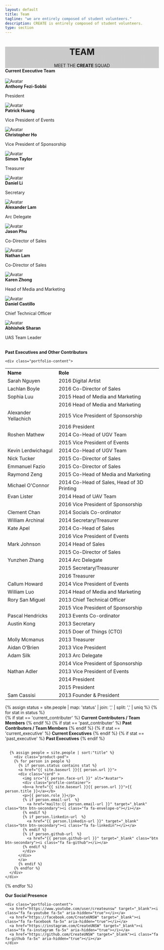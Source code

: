 ```yaml
---
layout: default
title: Team
tagline: "we are entirely composed of student volunteers."
description: CREATE is entirely composed of student volunteers.
type: section
---
```


<style type="text/css">
.team-cover {
  background-image: linear-gradient( rgba(0, 0, 0, 0.2), rgba(0, 0, 0, 0.2) ), url(https://scontent-syd2-1.xx.fbcdn.net/v/t1.0-9/14568197_657783307730461_165885174753342049_n.jpg?oh=2883a74caaea7d244e993f4e02abea9f&oe=593C5AB3);
  background-attachment: fixed;
}
  background-attachment: fixed;
</style>

<div class="jumbotron general-cover team-cover" >
  <div class="wrapper">
    <center>
      <h1><b>TEAM</b></h1>
      <span>MEET THE <b>CREATE</b> SQUAD</span>
    </center>
  </div>
</div>



<!--- Delete this block once all contributer files are done ---->
<div class="wrapper">
  <div class="manual-post" id="current_exec">
    <div class="manual manual-title">
      <i class="fa fa-user fa-lg" aria-hidden="true"></i>
      <strong>Current Executive Team</strong>
    </div><br>
    <div class="card">
      <img src="/images/Main/exec_anthony_fezi-sobbi.jpeg" alt="Avatar">
      <div class="profile-container">
        <b>Anthony Fezi-Sobbi</b>
        <p>President</p>
        <a href="mailto:a.feizi-sobbi@createunsw.com.au" target="_blank" class="btn btn-secondary btn-sm "><i class="fa fa-envelope-o"></i></a>
      </div>
    </div>
    <div class="card">
      <img src="/images/Main/exec_patrick_huang.jpg" alt="Avatar">
      <div class="profile-container">
        <b>Patrick Huang</b>
        <p>Vice President of Events</p>
        <a href="mailto:events@createunsw.com.au" target="_blank" class="btn btn-secondary btn-sm "><i class="fa fa-envelope-o"></i></a>
      </div>
    </div>
    <div class="card">
      <img src="/images/Main/exec_chris_ho.jpg" alt="Avatar">
      <div class="profile-container">
        <b>Christopher Ho</b>
        <p>Vice President of Sponsorship</p>
        <a href="mailto:sponsorship@createunsw.com.au" target="_blank" class="btn btn-secondary btn-sm "><i class="fa fa-envelope-o"></i></a>
      </div>
    </div>
    <div class="card">
      <img src="/images/Main/exec_simon_taylor.jpg" alt="Avatar">
      <div class="profile-container">
        <b>Simon Taylor</b>
        <p>Treasurer</p>
        <a class="btn btn-secondary btn-sm "><i class="fa fa-envelope-o"></i></a>
      </div>
    </div>
    <div class="card">
      <img src="/images/Main/exec_daniel_li_2.jpg" alt="Avatar">
      <div class="profile-container">
        <b>Daniel Li</b>
        <p>Secretary</p>
        <a href="mailto:create@createunsw.com.au" target="_blank" class="btn btn-secondary btn-sm "><i class="fa fa-envelope-o"></i></a>
      </div>
    </div>
    <div class="card">
      <img src="/images/Main/exec_alexander_lam.jpg" alt="Avatar">
      <div class="profile-container">
        <b>Alexander Lam</b>
        <p>Arc Delegate</p>
        <a class="btn btn-secondary btn-sm "><i class="fa fa-envelope-o"></i></a>
      </div>
    </div>
    <div class="card">
      <img src="/images/Main/exec_Jason_phu.jpeg" alt="Avatar">
      <div class="profile-container">
        <b>Jason Phu</b>
        <p>Co-Director of Sales</p>
        <a href="mailto:sales@createunsw.com.au" target="_blank" class="btn btn-secondary btn-sm "><i class="fa fa-envelope-o"></i></a>
      </div>
    </div>
    <div class="card">
      <img src="/images/Main/exec_nathan_lam.jpg" alt="Avatar">
      <div class="profile-container">
        <b>Nathan Lam</b>
        <p>Co-Director of Sales</p>
        <a href="mailto:sales@createunsw.com.au" target="_blank" class="btn btn-secondary btn-sm "><i class="fa fa-envelope-o"></i></a>
      </div>
    </div>
    <div class="card">
      <img src="/images/Main/exec_karen_zhong.jpg" alt="Avatar">
      <div class="profile-container">
        <b>Karen Zhong</b>
        <p>Head of Media and Marketing</p>
        <a href="mailto:marketing@createunsw.com.au" target="_blank" class="btn btn-secondary btn-sm "><i class="fa fa-envelope-o"></i></a>
      </div>
    </div>
    <div class="card">
      <img src="/images/Main/exec_daniel_castillo.jpeg" alt="Avatar">
      <div class="profile-container">
        <b>Daniel Castillo</b>
        <p>Chief Technical Officer</p>
        <a class="btn btn-secondary btn-sm "><i class="fa fa-envelope-o"></i></a>
      </div>
    </div>
    <div class="card">
      <img src="/images/Main/exec_abhishek_sharan.jpg" alt="Avatar">
      <div class="profile-container">
        <b>Abhishek Sharan</b>
        <p>UAS Team Leader</p>
        <a class="btn btn-secondary btn-sm "><i class="fa fa-envelope-o"></i></a>
      </div>
    </div>
  </div>

  <br>

  <div class="manual-post" id="past_exec">
    <div class="manual manual-title">
      <i class="fa fa-user fa-lg" aria-hidden="true"></i>
      <strong>Past Executives and Other Contributors</strong>
    </div>

    <div class="portfolio-content">
  <table ><tr ><th  align='left'>Name</th><th  align='left'>Role</th></tr>
  <tr ><td  align='left'>Sarah Nguyen</td><td >2016 Digital Artist</td></tr>
  <tr ><td  align='left'>Lachlan Boyle</td><td >2016 Co-Director of Sales</td></tr>
  <tr ><td  align='left'>Sophia Luu</td><td >2015 Head of Media and Marketing</td></tr>
  <tr ><td >&nbsp;</td><td >2016 Head of Media and Marketing</td></tr>
  <tr ><td  align='left'>Alexander Yellachich</td><td >2015 Vice President of Sponsorship</td></tr>
  <tr ><td >&nbsp;</td><td >2016 President</td></tr>
  <tr ><td  align='left'>Roshen Mathew</td><td >2014 Co-Head of UGV Team</td></tr>
  <tr ><td >&nbsp;</td><td >2015 Vice President of Events</td></tr>
  <tr ><td  align='left'>Kevin Lerdwichagul</td><td >2014 Co-Head of UGV Team</td></tr>
  <tr ><td  align='left'>Nick Tucker</td><td >2015 Co-Director of Sales</td></tr>
  <tr ><td  align='left'>Emmanuel Fazio</td><td >2015 Co-Director of Sales</td></tr>
  <tr ><td  align='left'>Raymond Zeng</td><td >2015 Co-Head of Media and Marketing</td></tr>
  <tr ><td  align='left'>Michael O'Connor</td><td >2014 Co-Head of Sales, Head of 3D Printing</td></tr>
  <tr ><td  align='left'>Evan Lister</td><td >2014 Head of UAV Team</td></tr>
  <tr ><td >&nbsp;</td><td >2016 Vice President of Sponsorship</td></tr>
  <tr ><td  align='left'>Clement Chan</td><td >2014 Socials Co-ordinator</td></tr>
  <tr ><td  align='left'>William Archinal</td><td >2014 Secretary/Treasurer</td></tr>
  <tr ><td  align='left'>Kate Apel</td><td >2014 Co-Head of Sales</td></tr>
  <tr ><td >&nbsp;</td><td >2016 Vice President of Events</td></tr>
  <tr ><td >Mark Johnson</td><td >2014 Head of Sales</td></tr>
  <tr ><td >&nbsp;</td><td >2015 Co-Director of Sales</td></tr>
  <tr ><td  align='left'>Yunzhen Zhang</td><td >2014 Arc Delegate</td></tr>
  <tr ><td >&nbsp;</td><td >2015 Secretary/Treasurer</td></tr>
  <tr ><td >&nbsp;</td><td >2016 Treasurer</td></tr>
  <tr ><td  align='left'>Callum Howard</td><td >2014 Vice President of Events</td></tr>
  <tr ><td  align='left'>William Luo</td><td >2014 Head of Media and Marketing</td></tr>
  <tr ><td  align='left'>Rory San Miguel</td><td >2013 Chief Technical Officer</td></tr>
  <tr ><td >&nbsp;</td><td >2015 Vice President of Sponsorship</td></tr>
  <tr ><td  align='left'>Pascal Hendricks</td><td >2013 Events Co-ordinator</td></tr>
  <tr ><td  align='left'>Austin Kong</td><td >2013 Secretary</td></tr>
  <tr ><td >&nbsp;</td><td >2015 Doer of Things (CTO)</td></tr>
  <tr ><td  align='left'>Molly Mcmanus</td><td >2013 Treasurer</td></tr>
  <tr ><td  align='left'>Aidan O’Brien</td><td >2013 Vice President</td></tr>
  <tr ><td  align='left'>Adam Silk</td><td >2013 Arc Delegate</td></tr>
  <tr ><td >&nbsp;</td><td >2014 Vice President of Sponsorship</td></tr>
  <tr ><td  align='left'>Nathan Adler</td><td >2013 Vice President of Events</td></tr>
  <tr ><td >&nbsp;</td><td >2014 President</td></tr>
  <tr ><td >&nbsp;</td><td >2015 President</td></tr>
  <tr ><td  align='left'>Sam Cassisi</td><td >2013 Founder & President</td></tr>
  </table>
    </div>
  </div>
</div>





<div class="wrapper">
  {% assign status =  site.people | map: 'status' | join: ','  | split: ',' | uniq %}
    {% for stat in status %}
      <div class="postBody">
      <div class="manual-post">
        <div class="manual manual-title" id="{{ stat }}">
          <i class="fa fa-user fa-lg" aria-hidden="true"></i>
          {% if stat == 'current_contributer' %}
          <strong>Current Contributers / Team Members</strong>
          {% endif %}
          {% if stat == 'past_contributer' %}
          <strong>Past Contributers / Team Members</strong>
          {% endif %}
          {% if stat == 'current_executive' %}
          <strong>Current Executives</strong>
          {% endif %}
          {% if stat == 'past_executive' %}
          <strong>Past Executives</strong>
          {% endif %}
        </div>
      </div><br>

      {% assign people = site.people | sort:"title" %}
        <div class="product-pod">
        {% for person in people %}
          {% if person.status contains stat %}
          <a href="{{ site.baseurl }}{{ person.url }}">
          <div class="card" >
            <img src="{{ person.face-url }}" alt="Avatar">
            <div class="profile-container">
            <b><a href="{{ site.baseurl }}{{ person.url }}">{{ person.title }}</a></b>
            <p>{{ person.role }}</p>
            {% if person.email-url  %}
              <a href="mailto:{{ person.email-url }}" target="_blank" class="btn btn-secondary"><i class="fa fa-envelope-o"></i></a>
            {% endif %}
            {% if person.linkedin-url  %}
              <a href="{{ person.linkedin-url }}" target="_blank" class="btn btn-secondary"><i class="fa fa-linkedin"></i></a>
            {% endif %}
            {% if person.github-url  %}
              <a href="{{ person.github-url }}" target="_blank" class="btn btn-secondary"><i class="fa fa-github"></i></a>
            {% endif %}
            </div>
          </div>
          </a>
          {% endif %}
        {% endfor %}
      </div>
    </div>
  {% endfor %}
</div>

<div class="wrapper">
  <div class="manual-post">
    <div class="manual manual-title">
      <i class="fa fa-share-square-o fa-lg" aria-hidden="true"></i>
      <strong>Our Social Presence</strong>
    </div>

    <div class="portfolio-content">
      <a href="https://www.youtube.com/user/createunsw" target="_blank"><i class="fa fa-youtube fa-5x" aria-hidden="true"></i></a>
      <a href="https://facebook.com/CreateUNSW" target="_blank"><i class="fa fa-facebook fa-5x" aria-hidden="true"></i></a>
      <a href="https://instagram.com/CreateUNSW" target="_blank"><i class="fa fa-instagram fa-5x" aria-hidden="true"></i></a>
      <a href="https://github.com/CreateUNSW" target="_blank"><i class="fa fa-github fa-5x" aria-hidden="true"></i></a>
    </div>
  </div>
</div>